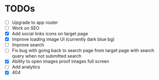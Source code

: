 # TODOs

- [ ] Upgrade to app router
- [ ] Work on SEO
- [x] Add social links icons on target page
- [x] Improve loading image UI (currently dark blue bg)
- [ ] Improve search
- [ ] Fix bug with going back to search page from target page with search query when not submitted search
- [x] Ability to open images proof images full screen
- [ ] Add analytics
- [x] 404
